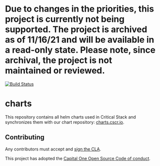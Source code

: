 # Due to changes in the priorities, this project is currently not being supported. The project is archived as of 11/16/21 and will be available in a read-only state. Please note, since archival, the project is not maintained or reviewed. #

[![Build Status](https://drone.cstack.co/api/badges/criticalstack/charts/status.svg)](https://drone.cstack.co/criticalstack/charts)

# charts

This repository contains all helm charts used in Critical Stack and synchronizes them with our chart repository: [charts.cscr.io](https://charts.cscr.io/criticalstack/index.yaml).

## Contributing

Any contributors must accept and [sign the CLA](https://cla-assistant.io/criticalstack/charts).

This project has adopted the [Capital One Open Source Code of conduct](https://developer.capitalone.com/resources/code-of-conduct).
